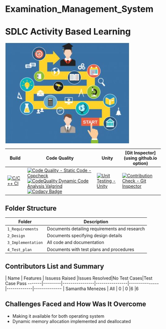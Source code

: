 # Examination_Management_System

# SDLC Activity Based Learning 

![Banner](https://github.com/sammy-9930/Examination_Management_System/blob/main/1_Requirements/banner.png)

Build | Code Quality | Unity | [Git Inspector](using github.io option)|
------|----------|-------|--------------|
[![C/C++ CI](https://github.com/sammy-9930/Examination_Management_System/actions/workflows/c-cpp.yml/badge.svg)](https://github.com/sammy-9930/Examination_Management_System/actions/workflows/c-cpp.yml) | [![Code Quality - Static Code - Cppcheck](https://github.com/sammy-9930/Examination_Management_System/actions/workflows/arc-cppcheck.yml/badge.svg)](https://github.com/sammy-9930/Examination_Management_System/actions/workflows/arc-cppcheck.yml) [![CodeQuality Dynamic Code Analysis Valgrind](https://github.com/sammy-9930/Examination_Management_System/actions/workflows/arc-dynamic-code-quality.yml/badge.svg)](https://github.com/sammy-9930/Examination_Management_System/actions/workflows/arc-dynamic-code-quality.yml) [![Codacy Badge](https://app.codacy.com/project/badge/Grade/37467ab52b5f45c2b56cdbb6db00dc54)](https://www.codacy.com/gh/sammy-9930/Examination_Management_System/dashboard?utm_source=github.com&amp;utm_medium=referral&amp;utm_content=sammy-9930/Examination_Management_System&amp;utm_campaign=Badge_Grade) | [![Unit Testing - Unity](https://github.com/sammy-9930/Examination_Management_System/actions/workflows/arc-unity.yml/badge.svg)](https://github.com/sammy-9930/Examination_Management_System/actions/workflows/arc-unity.yml) | [![Contribution Check - Git Inspector](https://github.com/sammy-9930/Examination_Management_System/actions/workflows/arc-gitinspector.yml/badge.svg)](https://github.com/sammy-9930/Examination_Management_System/actions/workflows/arc-gitinspector.yml) 


## Folder Structure
Folder             | Description
-------------------| -----------------------------------------
`1_Requirements`   | Documents detailing requirements and research
`2_Design`         | Documents specifying design details
`3_Implementation` | All code and documentation
`4_Test_plan`      | Documents with test plans and procedures

## Contributors List and Summary

 |  Name   |    Features    | Issuess Raised |Issues Resolved|No Test Cases|Test Case Pass
-------|---------|----------------|----------------|---------------|-------------|--------------
 | Samantha Menezes  | All    | 0   | 0   |6   |6

## Challenges Faced and How Was It Overcome

- Making it available for both operating system
- Dynamic memory allocation implemented and deallocated


